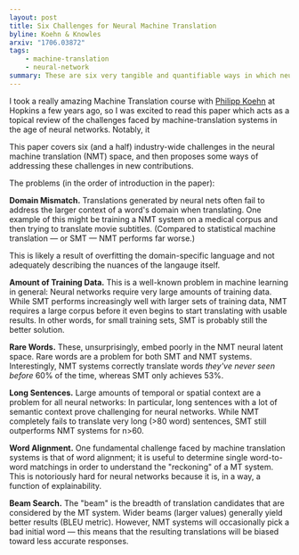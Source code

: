 ```yaml
---
layout: post
title: Six Challenges for Neural Machine Translation
byline: Koehn & Knowles
arxiv: "1706.03872"
tags:
    - machine-translation
    - neural-network
summary: These are six very tangible and quantifiable ways in which neural network machine translation systems suffer from the common afflictions of deep learning.
---
```


I took a really amazing Machine Translation course with [Philipp Koehn](http://www.cs.jhu.edu/~phi/) at Hopkins a few years ago, so I was excited to read this paper which acts as a topical review of the challenges faced by machine-translation systems in the age of neural networks. Notably, it

This paper covers six (and a half) industry-wide challenges in the neural machine translation (NMT) space, and then proposes some ways of addressing these challenges in new contributions.

The problems (in the order of introduction in the paper):

**Domain Mismatch.** Translations generated by neural nets often fail to address the larger context of a word's domain when translating. One example of this might be training a NMT system on a medical corpus and then trying to translate movie subtitles. (Compared to statistical machine translation — or SMT — NMT performs far worse.)

This is likely a result of overfitting the domain-specific language and not adequately describing the nuances of the langauge itself.

**Amount of Training Data.** This is a well-known problem in machine learning in general: Neural networks require very large amounts of training data. While SMT performs increasingly well with larger sets of training data, NMT requires a large corpus before it even begins to start translating with usable results. In other words, for small training sets, SMT is probably still the better solution.

**Rare Words.** These, unsurprisingly, embed poorly in the NMT neural latent space. Rare words are a problem for both SMT and NMT systems. Interestingly, NMT systems correctly translate words _they've never seen before_ 60% of the time, whereas SMT only achieves 53%.

**Long Sentences.** Large amounts of temporal or spatial context are a problem for all neural networks: In particular, long sentences with a lot of semantic context prove challenging for neural networks. While NMT completely fails to translate very long (>80 word) sentences, SMT still outperforms NMT systems for n>60.

**Word Alignment.** One fundamental challenge faced by machine translation systems is that of word alignment; it is useful to determine single word-to-word matchings in order to understand the "reckoning" of a MT system. This is notoriously hard for neural networks because it is, in a way, a function of explainability.

**Beam Search.** The "beam" is the breadth of translation candidates that are considered by the MT system. Wider beams (larger values) generally yield better results (BLEU metric). However, NMT systems will occasionally pick a bad initial word — this means that the resulting translations will be biased toward less accurate responses.
